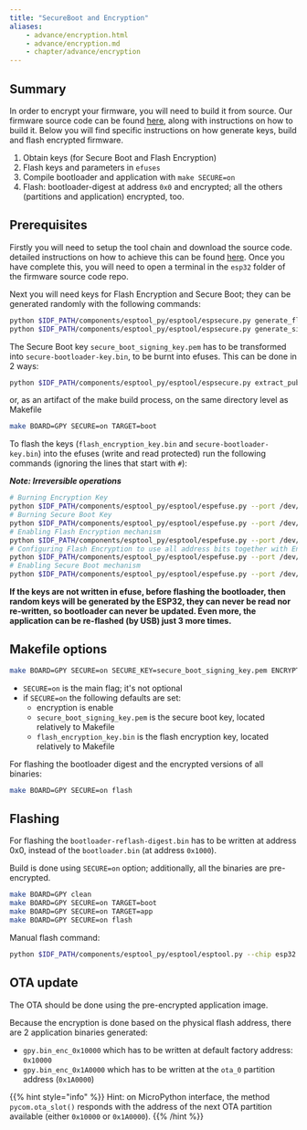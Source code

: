 ```yaml
---
title: "SecureBoot and Encryption"
aliases:
    - advance/encryption.html
    - advance/encryption.md
    - chapter/advance/encryption
---
```


## Summary

In order to encrypt your firmware, you will need to build it from source. Our firmware source code can be found [here](https://github.com/pycom/pycom-micropython-sigfox/), along with instructions on how to build it. Below you will find specific instructions on how generate keys, build and flash encrypted firmware.

1. Obtain keys (for Secure Boot and Flash Encryption)
2. Flash keys and parameters in `efuses`
3. Compile bootloader and application with `make SECURE=on`
4. Flash: bootloader-digest at address `0x0` and encrypted; all the others (partitions and application) encrypted, too.

## Prerequisites

Firstly you will need to setup the tool chain and download the source code. detailed instructions on how to achieve this can be found [here](https://github.com/pycom/pycom-micropython-sigfox/blob/master/README.md#the-esp32-version_). Once you have complete this, you will need to open a terminal in the `esp32` folder of the firmware source code repo.

Next you will need keys for Flash Encryption and Secure Boot; they can be generated randomly with the following commands:

```bash
python $IDF_PATH/components/esptool_py/esptool/espsecure.py generate_flash_encryption_key flash_encryption_key.bin
python $IDF_PATH/components/esptool_py/esptool/espsecure.py generate_signing_key secure_boot_signing_key.pem
```

The Secure Boot key `secure_boot_signing_key.pem` has to be transformed into `secure-bootloader-key.bin`, to be burnt into efuses. This can be done in 2 ways:

```bash
python $IDF_PATH/components/esptool_py/esptool/espsecure.py extract_public_key --keyfile secure_boot_signing_key.pem signature_verification_key.bin
```

or, as an artifact of the make build process, on the same directory level as Makefile

```bash
make BOARD=GPY SECURE=on TARGET=boot
```

To flash the keys (`flash_encryption_key.bin` and `secure-bootloader-key.bin`) into the efuses (write and read protected) run the following commands (ignoring the lines that start with `#`):

_**Note: Irreversible operations**_

```bash
# Burning Encryption Key
python $IDF_PATH/components/esptool_py/esptool/espefuse.py --port /dev/ttyUSB0 burn_key flash_encryption flash_encryption_key.bin
# Burning Secure Boot Key
python $IDF_PATH/components/esptool_py/esptool/espefuse.py --port /dev/ttyUSB0 burn_key secure_boot secure-bootloader-key.bin
# Enabling Flash Encryption mechanism
python $IDF_PATH/components/esptool_py/esptool/espefuse.py --port /dev/ttyUSB0 burn_efuse FLASH_CRYPT_CNT
# Configuring Flash Encryption to use all address bits together with Encryption key (max value 0x0F)
python $IDF_PATH/components/esptool_py/esptool/espefuse.py --port /dev/ttyUSB0 burn_efuse FLASH_CRYPT_CONFIG 0x0F
# Enabling Secure Boot mechanism
python $IDF_PATH/components/esptool_py/esptool/espefuse.py --port /dev/ttyUSB0 burn_efuse ABS_DONE_0
```

**If the keys are not written in efuse, before flashing the bootloader, then random keys will be generated by the ESP32, they can never be read nor re-written, so bootloader can never be updated. Even more, the application can be re-flashed (by USB) just 3 more times.**

## Makefile options

```bash
make BOARD=GPY SECURE=on SECURE_KEY=secure_boot_signing_key.pem ENCRYPT_KEY=flash_encryption_key.bin TARGET=[boot|app]
```

* `SECURE=on` is the main flag; it's not optional
* if `SECURE=on` the following defaults are set:
  * encryption is enable    
  * `secure_boot_signing_key.pem` is the secure boot key, located relatively to Makefile
  * `flash_encryption_key.bin` is the flash encryption key, located relatively to Makefile

For flashing the bootloader digest and the encrypted versions of all binaries:

```bash
make BOARD=GPY SECURE=on flash
```

## Flashing

For flashing the `bootloader-reflash-digest.bin` has to be written at address 0x0, instead of the `bootloader.bin` (at address `0x1000`).

Build is done using `SECURE=on` option; additionally, all the binaries are pre-encrypted.

```bash
make BOARD=GPY clean
make BOARD=GPY SECURE=on TARGET=boot
make BOARD=GPY SECURE=on TARGET=app
make BOARD=GPY SECURE=on flash
```

Manual flash command:

```bash
python $IDF_PATH/components/esptool_py/esptool/esptool.py --chip esp32 --port /dev/ttyUSB0 --baud 921600 --before no_reset --after no_reset write_flash -z --flash_mode dio --flash_freq 80m --flash_size detect 0x0 build/GPY/release/bootloader/bootloader-reflash-digest.bin_enc 0x8000 build/GPY/release/lib/partitions.bin_enc 0x10000 build/GPY/release/gpy.bin_enc_0x10000
```

## OTA update

The OTA should be done using the pre-encrypted application image.

Because the encryption is done based on the physical flash address, there are 2 application binaries generated:

* `gpy.bin_enc_0x10000` which has to be written at default factory address: `0x10000`
* `gpy.bin_enc_0x1A0000` which has to be written at the `ota_0` partition address (`0x1A0000`)

{{% hint style="info" %}}
Hint: on MicroPython interface, the method `pycom.ota_slot()` responds with the address of the next OTA partition available (either `0x10000` or `0x1A0000`).
{{% /hint %}}

